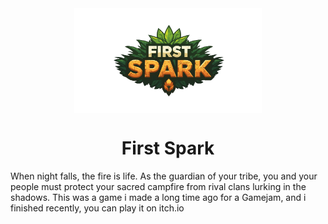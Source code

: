 <center><img src="https://github.com/Yousef-Albasel/First-Spark/blob/main/logo.png?raw=true" width = "300px" hight = "300px" align="center"></center>
<h1 align="center">First Spark</h1>
When night falls, the fire is life. As the guardian of your tribe, you and your people must protect your sacred campfire from rival clans lurking in the shadows.
This was a game i made a long time ago for a Gamejam, and i finished recently, you can play it on itch.io

